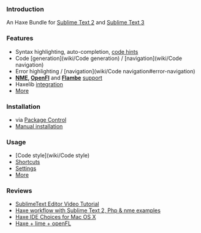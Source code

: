 ### Introduction
An Haxe Bundle for [Sublime Text 2](http://www.sublimetext.com/2) and [Sublime Text 3](http://www.sublimetext.com/3)

### Features

- Syntax highlighting, auto-completion, [code hints](wiki/Features#code-hints)
- Code [generation](wiki/Code generation) / [navigation](wiki/Code navigation)
- Error highlighting / [navigation](wiki/Code navigation#error-navigation)
- **[NME](http://www.nme.io/), [OpenFl](https://github.com/openfl/openfl)** and **[Flambe](http://getflambe.com)** [support](wiki/Usage#targeting-nmeopenflflambe)
- Haxelib [integration](wiki/Features#haxelib-integration)
- [More](wiki/Features)

### Installation

- via [Package Control](wiki/Installation#sublime-package-control)
- [Manual installation](wiki/Installation#manual-installation)

### Usage

- [Code style](wiki/Code style) 
- [Shortcuts](wiki/Usage#shortcuts)
- [Settings](wiki/Usage#settings)
- [More](wiki/Usage) 

### Reviews

- [SublimeText Editor Video Tutorial](http://haxe.org/doc/videos/editors/Sublimetext) 
- [Haxe workflow with Sublime Text 2, Php & nme examples](http://www.aymericlamboley.fr/blog/haxe-workflow-with-sublime-text-2-php-and-nme-examples/)
- [Haxe IDE Choices for Mac OS X](http://sambrick.wordpress.com/2012/03/23/haxe-ide-choices-for-mac/)
- [Haxe + lime + openFL](https://medium.com/programming-ideas-tutorial-and-experience/haxe-lime-openfl-ec9c2784aaa8)
